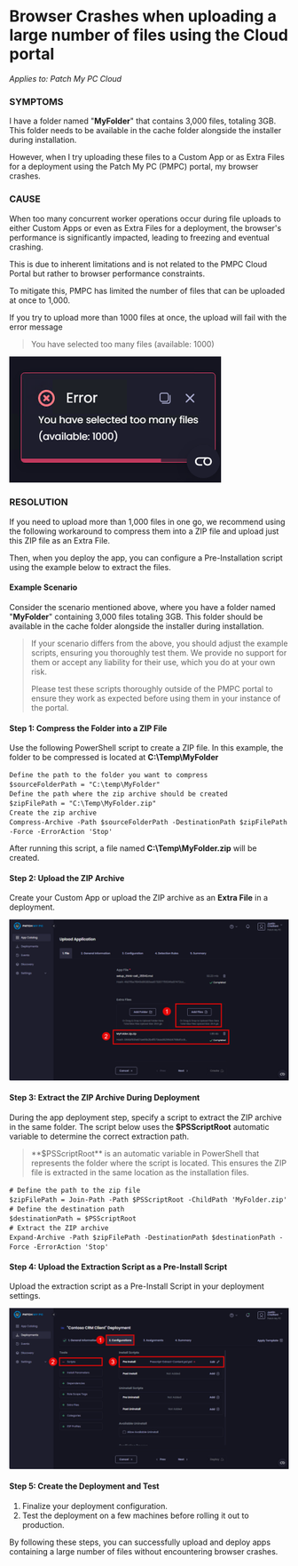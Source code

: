 # Browser Crashes when uploading a large number of files using the Cloud portal

_Applies to: Patch My PC Cloud_

### SYMPTOMS

I have a folder named "**MyFolder**" that contains 3,000 files, totaling 3GB. This folder needs to be available in the cache folder alongside the installer during installation.

However, when I try uploading these files to a Custom App or as Extra Files for a deployment using the Patch My PC (PMPC) portal, my browser crashes.

### CAUSE

When too many concurrent worker operations occur during file uploads to either Custom Apps or even as Extra Files for a deployment, the browser's performance is significantly impacted, leading to freezing and eventual crashing.

This is due to inherent limitations and is not related to the PMPC Cloud Portal but rather to browser performance constraints.

To mitigate this, PMPC has limited the number of files that can be uploaded at once to 1,000.

If you try to upload more than 1000 files at once, the upload will fail with the error message

> You have selected too many files (available: 1000)

![](/_images/image-(2600).png)

### RESOLUTION

If you need to upload more than 1,000 files in one go, we recommend using the following workaround to compress them into a ZIP file and upload just this ZIP file as an Extra File.

Then, when you deploy the app, you can configure a Pre-Installation script using the example below to extract the files.

#### Example Scenario

Consider the scenario mentioned above, where you have a folder named "**MyFolder**" containing 3,000 files totaling 3GB. This folder should be available in the cache folder alongside the installer during installation.

<blockquote class="wp-block-quote is-note">
<p>If your scenario differs from the above, you should adjust the example scripts, ensuring you thoroughly test them. We provide no support for them or accept any liability for their use, which you do at your own risk.</p>
<p>Please test these scripts thoroughly outside of the PMPC portal to ensure they work as expected before using them in your instance of the portal.</p>
</blockquote>

#### Step 1: Compress the Folder into a ZIP File

Use the following PowerShell script to create a ZIP file. In this example, the folder to be compressed is located at **C:\Temp\MyFolder**

`Define the path to the folder you want to compress`\
`$sourceFolderPath = "C:\temp\MyFolder"`\
`Define the path where the zip archive should be created`\
`$zipFilePath = "C:\Temp\MyFolder.zip"`\
`Create the zip archive`\
`Compress-Archive -Path $sourceFolderPath -DestinationPath $zipFilePath -Force -ErrorAction 'Stop'`

After running this script, a file named **C:\Temp\MyFolder.zip** will be created.

#### Step 2: Upload the ZIP Archive

Create your Custom App or upload the ZIP archive as an **Extra File** in a deployment.

![Adding the "MyFolder.zip" as an Extra File](/_images/image-(2381).png "Adding the “MyFolder.zip” as an Extra File")

#### Step 3: Extract the ZIP Archive During Deployment

During the app deployment step, specify a script to extract the ZIP archive in the same folder. The script below uses the **$PSScriptRoot** automatic variable to determine the correct extraction path.

<blockquote class="wp-block-quote is-note">
<p>**$PSScriptRoot** is an automatic variable in PowerShell that represents the folder where the script is located. This ensures the ZIP file is extracted in the same location as the installation files.</p>
</blockquote>

`# Define the path to the zip file`\
`$zipFilePath = Join-Path -Path $PSScriptRoot -ChildPath 'MyFolder.zip'`\
`# Define the destination path`\
`$destinationPath = $PSScriptRoot`\
`# Extract the ZIP archive`\
`Expand-Archive -Path $zipFilePath -DestinationPath $destinationPath -Force -ErrorAction 'Stop'`

#### Step 4: Upload the Extraction Script as a Pre-Install Script

Upload the extraction script as a Pre-Install Script in your deployment settings.

![Uploading the extraction script as a Pre-Install Script in your deployment settings](/_images/image-(2382).png "Uploading the extraction script as a Pre-Install Script in your deployment settings")

#### Step 5: Create the Deployment and Test

1. Finalize your deployment configuration.
2. Test the deployment on a few machines before rolling it out to production.

By following these steps, you can successfully upload and deploy apps containing a large number of files without encountering browser crashes.